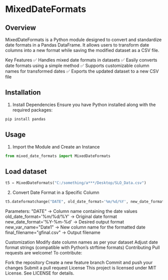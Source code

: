 # MixedDateFormats
## Overview
MixedDateFormats is a Python module designed to convert and standardize date formats in a Pandas DataFrame. It allows users to transform date columns into a new format while saving the modified dataset as a CSV file.

Key Features
✅ Handles mixed date formats in datasets
✅ Easily converts date formats using a simple method
✅ Supports customizable column names for transformed dates
✅ Exports the updated dataset to a new CSV file

## Installation
1. Install Dependencies
Ensure you have Python installed along with the required packages:

```sh
pip install pandas
```
## Usage
1. Import the Module and Create an Instance
```python
from mixed_date_formats import MixedDateFormats  
```
## Load dataset
```python
t5 = MixedDateFormats("C:/something/a***/Desktop/SLO_Data.csv")  
```

2. Convert Date Format in a Specific Column
```python
t5.dateformatchange("DATE", old_date_format='%m/%d/%Y', new_date_format='%Y-%m-%d', new_var_name="Date1", final_filename="gfinal.csv")  
```
Parameters:
"DATE" → Column name containing the date values
old_date_format='%m/%d/%Y' → Original date format
new_date_format='%Y-%m-%d' → Desired output format
new_var_name="Date1" → New column name for the formatted date
final_filename="gfinal.csv" → Output filename

Customization
Modify date column names as per your dataset
Adjust date format strings (compatible with Python’s strftime formats)
Contributing
Pull requests are welcome! To contribute:

Fork the repository
Create a new feature branch
Commit and push your changes
Submit a pull request
License
This project is licensed under MIT License. See LICENSE for details.
